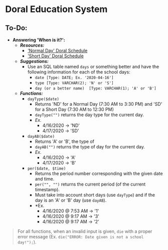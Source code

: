 # Doral Education System
## To-Do:
* **Answering 'When is it?':**
    * ***Resources:***
        * ['Normal Day' Doral Schedule](https://www.doralacademyprep.org/pdf/BELL_SCHEDULE_UPDATED_9-5-2019.pdf)
        * ['Short Day' Doral Schedule](https://www.doralacademyprep.org/apps/bell_schedules/)
    * ***Suggestions:***
        * Use an SQL table named `days` or something better and have the following information for each of the school days:
            * `date [Type: DATE; Ex. '2020-04-16']`
            * `type [Type: VARCHAR(2); 'N' or 'S']`
            * `day (or a better name)  [Type: VARCHAR(1); 'A' or 'B']`
    * ***Functions:***
        * `dayType($date)`
            * Returns 'ND' for a Normal Day (7:30 AM to 3:30 PM) and 'SD' for a Short Day (7:30 AM to 12:30 PM)
            * `dayType("")` returns the day type for the current day.
            * *Ex.*
                * 4/16/2020 → 'ND'
                * 4/17/2020 → 'SD'
        * `dayAB($date)`
            * Returns 'A' or 'B', the type of 
            * `dayAB("")` returns the type of day for the current day.
			* *Ex.*
				* 4/16/2020 → 'A'
				* 4/17/2020 → 'B'
        * `per($date, $time)`
            * Returns the period number corresponding with the given date and time.
            * `per("", "")` returns the current period (of the current timestamp).
            * Must take into account short days (use `dayType`) and if the day is an 'A' or 'B' day (use `dayAB`).
            * *Ex.
                * 4/16/2020 @ 7:53 AM → '1'
                * 4/16/2020 @ 9:17 AM → '3'
                * 4/16/2020 @ 9:17 AM → '2'
> For all functions, when an invalid input is given, `die` with a proper error message (Ex. `die("ERROR: Date given is not a school day!");`).
